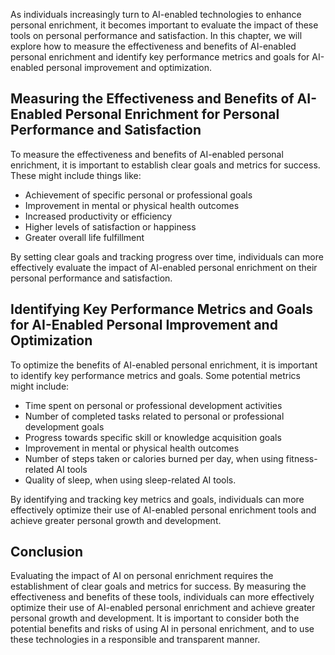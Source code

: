 
As individuals increasingly turn to AI-enabled technologies to enhance personal enrichment, it becomes important to evaluate the impact of these tools on personal performance and satisfaction. In this chapter, we will explore how to measure the effectiveness and benefits of AI-enabled personal enrichment and identify key performance metrics and goals for AI-enabled personal improvement and optimization.

Measuring the Effectiveness and Benefits of AI-Enabled Personal Enrichment for Personal Performance and Satisfaction
--------------------------------------------------------------------------------------------------------------------

To measure the effectiveness and benefits of AI-enabled personal enrichment, it is important to establish clear goals and metrics for success. These might include things like:

* Achievement of specific personal or professional goals
* Improvement in mental or physical health outcomes
* Increased productivity or efficiency
* Higher levels of satisfaction or happiness
* Greater overall life fulfillment

By setting clear goals and tracking progress over time, individuals can more effectively evaluate the impact of AI-enabled personal enrichment on their personal performance and satisfaction.

Identifying Key Performance Metrics and Goals for AI-Enabled Personal Improvement and Optimization
--------------------------------------------------------------------------------------------------

To optimize the benefits of AI-enabled personal enrichment, it is important to identify key performance metrics and goals. Some potential metrics might include:

* Time spent on personal or professional development activities
* Number of completed tasks related to personal or professional development goals
* Progress towards specific skill or knowledge acquisition goals
* Improvement in mental or physical health outcomes
* Number of steps taken or calories burned per day, when using fitness-related AI tools
* Quality of sleep, when using sleep-related AI tools.

By identifying and tracking key metrics and goals, individuals can more effectively optimize their use of AI-enabled personal enrichment tools and achieve greater personal growth and development.

Conclusion
----------

Evaluating the impact of AI on personal enrichment requires the establishment of clear goals and metrics for success. By measuring the effectiveness and benefits of these tools, individuals can more effectively optimize their use of AI-enabled personal enrichment and achieve greater personal growth and development. It is important to consider both the potential benefits and risks of using AI in personal enrichment, and to use these technologies in a responsible and transparent manner.
